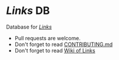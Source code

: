 # *Links* DB
Database for [*Links*](https://github.com/links-js/links)

* Pull requests are welcome.
* Don't forget to read [CONTRIBUTING.md](CONTRIBUTING.md)
* Don't forget to read [Wiki of Links](https://github.com/links-js/links/wiki)